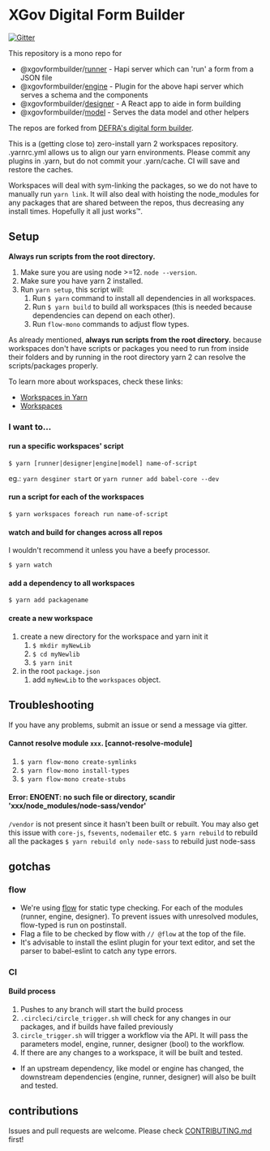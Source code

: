 # XGov Digital Form Builder
[![Gitter](https://badges.gitter.im/XGovFormBuilder/Public.svg)](https://gitter.im/XGovFormBuilder/Public?utm_source=badge&utm_medium=badge&utm_campaign=pr-badge)

This repository is a mono repo for
  - @xgovformbuilder/[runner](https://github.com/XGovFormBuilder/digital-form-builder/tree/master/runner) - Hapi server which can 'run' a form from a JSON file
  - @xgovformbuilder/[engine](https://github.com/XGovFormBuilder/digital-form-builder/tree/master/engine) - Plugin for the above hapi server which serves a schema and the components
  - @xgovformbuilder/[designer](https://github.com/XGovFormBuilder/digital-form-builder/tree/master/designer) - A React app to aide in form building
  - @xgovformbuilder/[model](https://github.com/XGovFormBuilder/digital-form-builder/tree/master/model) - Serves the data model and other helpers

The repos are forked from [DEFRA's digital form builder](https://github.com/DEFRA/digital-form-builder). 

This is a (getting close to) zero-install yarn 2 workspaces repository. .yarnrc.yml allows us to align our yarn environments. Please commit any plugins in .yarn, but do not commit your .yarn/cache. CI will save and restore the caches. 

Workspaces will deal with sym-linking the packages, so we do not have to manually run `yarn link`. 
It will also deal with hoisting the node_modules for any packages that are shared between the repos, thus decreasing any install times. Hopefully it all just works™️.

## Setup
**Always run scripts from the root directory.**

1. Make sure you are using node >=12. `node --version`.
2. Make sure you have yarn 2 installed.
3. Run `yarn setup`, this script will:
   1. Run `$ yarn` command to install all dependencies in all workspaces.
   2. Run `$ yarn build` to build all workspaces (this is needed because dependencies can depend on each other).
   3. Run `flow-mono` commands to adjust flow types.

As already mentioned, **always run scripts from the root directory.** because workspaces don't have scripts or packages you need to run from inside their folders and by running in the root directory yarn 2 can resolve the scripts/packages properly.

To learn more about workspaces, check these links:
- [Workspaces in Yarn](https://classic.yarnpkg.com/blog/2017/08/02/introducing-workspaces/)
- [Workspaces](https://classic.yarnpkg.com/en/docs/workspaces)

  
  
### I want to...

#### run a specific workspaces' script 
`$ yarn [runner|designer|engine|model] name-of-script` 

eg.: `yarn desginer start` or `yarn runner add babel-core --dev`


#### run a script for each of the workspaces
`$ yarn workspaces foreach run name-of-script`


#### watch and build for changes across all repos
I wouldn't recommend it unless you have a beefy processor.

`$ yarn watch`


#### add a dependency to all workspaces

`$ yarn add packagename`

#### create a new workspace

1. create a new directory for the workspace and yarn init it
    1. `$ mkdir myNewLib`
    2. `$ cd myNewlib`
    3. `$ yarn init`
2. in the root `package.json` 
    1. add `myNewLib` to the `workspaces` object.



## Troubleshooting
If you have any problems, submit an issue or send a message via gitter.

#### Cannot resolve module `xxx`. [cannot-resolve-module]
1. `$ yarn flow-mono create-symlinks`
2. `$ yarn flow-mono install-types`
3. `$ yarn flow-mono create-stubs`

#### Error: ENOENT: no such file or directory, scandir 'xxx/node_modules/node-sass/vendor'
`/vendor` is not present since it hasn't been built or rebuilt. You may also get this issue with `core-js`, `fsevents`, `nodemailer` etc.
`$ yarn rebuild` to rebuild all the packages
`$ yarn rebuild only node-sass` to rebuild just node-sass




## gotchas

### flow
- We're using [flow](https://flow.org) for static type checking. For each of the modules (runner, engine, designer). To prevent issues with unresolved modules, flow-typed is run on postinstall.
- Flag a file to be checked by flow with `// @flow` at the top of the file.
- It's advisable to install the eslint plugin for your text editor, and set the parser to babel-eslint to catch any type errors.

### CI

#### Build process
1. Pushes to any branch will start the build process
2. `.circleci/circle_trigger.sh` will check for any changes in our packages, and if builds have failed previously
3. `circle_trigger.sh` will trigger a workflow via the API. It will pass the parameters model, engine, runner, designer (bool) to the workflow.
4. If there are any changes to a workspace, it will be built and tested. 
  - If an upstream dependency, like model or engine has changed, the downstream dependencies (engine, runner, designer) will also be built and tested. 
 

## contributions
Issues and pull requests are welcome. Please check [CONTRIBUTING.md](https://github.com/XGovFormBuilder/digital-form-builder/tree/master/.github/CONTRIBUTING.md) first!
